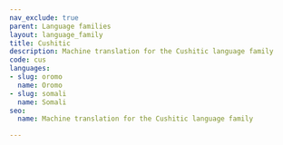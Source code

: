 ```yaml
---
nav_exclude: true
parent: Language families
layout: language_family
title: Cushitic
description: Machine translation for the Cushitic language family
code: cus
languages:
- slug: oromo
  name: Oromo
- slug: somali
  name: Somali
seo:
  name: Machine translation for the Cushitic language family

---
```


